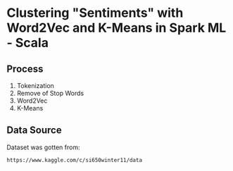Clustering "Sentiments" with Word2Vec and K-Means in Spark ML - Scala
=============================================

## Process

1. Tokenization
2. Remove of Stop Words
3. Word2Vec
4. K-Means

## Data Source

Dataset was gotten from:                    

    https://www.kaggle.com/c/si650winter11/data

